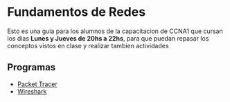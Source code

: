 # Fundamentos de Redes

Esto es una guia para los alumnos de la capacitacion de CCNA1 que cursan los dias __Lunes y Jueves de 20hs a 22hs__, para que puedan repasar los conceptos vistos en clase y realizar tambien actividades

## Programas

* [Packet Tracer](https://skillsforall.com/resources/lab-downloads?userLang=es-XL&courseLang=en-US)
* [Wireshark](https://wireshark.org)
